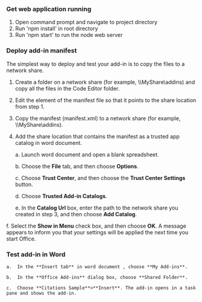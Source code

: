 ### Get web application running
1. Open command prompt and navigate to project directory
2. Run 'npm install' in root directory
3. Run 'npm start' to run the node web server

### Deploy add-in manifest
The simplest way to deploy and test your add-in is to copy the files to a network share.

1.  Create a folder on a network share (for example, \\\MyShare\addins) and copy all the files in the Code Editor folder. 
2.  Edit the <SourceLocation> element of the manifest file so that it points to the share location from step 1. 
3.  Copy the manifest (manifest.xml) to a network share (for example, \\\MyShare\addins).
4.  Add the share location that contains the manifest as a trusted app catalog in word document.

    a.  Launch word document and open a blank spreadsheet.  
    
    b.  Choose the **File** tab, and then choose **Options**.
    
    c.  Choose **Trust Center**, and then choose the **Trust Center Settings** button.
    
    d.  Choose **Trusted Add-in Catalogs**.
    
    e.  In the **Catalog Url** box, enter the path to the network share you created in step 3, and then choose **Add Catalog**.
    
   f.  Select the **Show in Menu** check box, and then choose **OK**. A message appears to inform you that your settings will be applied the next time you start Office. 
        

    
### Test add-in in Word

    a.  In the **Insert tab** in word document , choose **My Add-ins**. 
    
    b.  In the **Office Add-ins** dialog box, choose **Shared Folder**.
    
    c.  Choose **Citations Sample**>**Insert**. The add-in opens in a task pane and shows the add-in. 
      